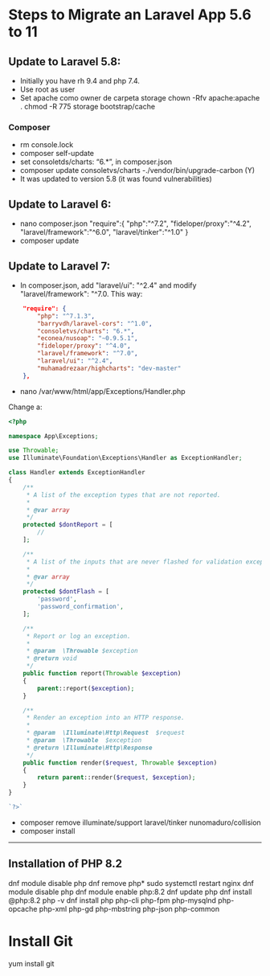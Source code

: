 # Steps to Migrate an Laravel App 5.6 to 11

## Update to Laravel 5.8:
- Initially you have rh 9.4 and php 7.4.
- Use root as user
- Set apache como owner de carpeta storage
  chown -Rfv apache:apache .
  chmod -R 775 storage bootstrap/cache
### Composer
- rm console.lock
- composer self-update
- set consoletds/charts: “6.*”, in composer.json
- composer update consoletvs/charts
-./vendor/bin/upgrade-carbon (Y)
- It was updated to version 5.8 (it was found vulnerabilities)
## Update to Laravel 6:
- nano composer.json
  "require":{
     "php":"^7.2",
     "fideloper/proxy":"^4.2",
     "laravel/framework":"^6.0",
     "laravel/tinker":"^1.0"
   }
-  composer update
## Update to Laravel 7:
- In composer.json, add "laravel/ui": "^2.4" and modify "laravel/framework": "^7.0. This way:
```json
    "require": {
        "php": "^7.1.3",
        "barryvdh/laravel-cors": "^1.0",
        "consoletvs/charts": "6.*",
        "econea/nusoap": "~0.9.5.1",
        "fideloper/proxy": "^4.0",
        "laravel/framework": "^7.0",
        "laravel/ui": "^2.4",
        "muhamadrezaar/highcharts": "dev-master"
    },
```
- nano /var/www/html/app/Exceptions/Handler.php

Change a:
```php
<?php

namespace App\Exceptions;

use Throwable;
use Illuminate\Foundation\Exceptions\Handler as ExceptionHandler;

class Handler extends ExceptionHandler
{
    /**
     * A list of the exception types that are not reported.
     *
     * @var array
     */
    protected $dontReport = [
        //
    ];

    /**
     * A list of the inputs that are never flashed for validation exceptions.
     *
     * @var array
     */
    protected $dontFlash = [
        'password',
        'password_confirmation',
    ];

    /**
     * Report or log an exception.
     *
     * @param  \Throwable $exception
     * @return void
     */
    public function report(Throwable $exception)
    {
     	parent::report($exception);
    }

    /**
     * Render an exception into an HTTP response.
     *
     * @param  \Illuminate\Http\Request  $request
     * @param  \Throwable  $exception
     * @return \Illuminate\Http\Response
     */
    public function render($request, Throwable $exception)
    {
     	return parent::render($request, $exception);
    }
}

`?>`
```
- composer remove illuminate/support laravel/tinker nunomaduro/collision
- composer install

*******************************




## Installation of PHP 8.2
  dnf module disable php
  dnf remove php\*
  sudo systemctl restart nginx
  dnf module disable php
  dnf module enable php:8.2
  dnf update php
  dnf install @php:8.2
  php -v
  dnf install php php-cli php-fpm php-mysqlnd php-opcache php-xml php-gd php-mbstring php-json php-common
  
# Install Git
  yum install git
  
 
